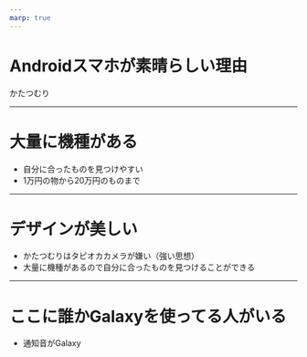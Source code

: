 ```yaml
---
marp: true
---
```

# Androidスマホが素晴らしい理由
かたつむり

---
# 大量に機種がある
- 自分に合ったものを見つけやすい
- 1万円の物から20万円のものまで

---
# デザインが美しい
- かたつむりはタピオカカメラが嫌い（強い思想）
- 大量に機種があるので自分に合ったものを見つけることができる

---
# ここに誰かGalaxyを使ってる人がいる
- 通知音がGalaxy